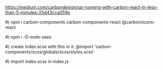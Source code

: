 https://medium.com/carbondesign/up-running-with-carbon-react-in-less-than-5-minutes-25d43cca059e


#) npm i carbon-components carbon-components-react @carbon/icons-react

#) npm i -D node-sass

#) create index.scss with this in it:
  @import 'carbon-components/scss/globals/scss/styles.scss'

#) import index.scss in index.js

